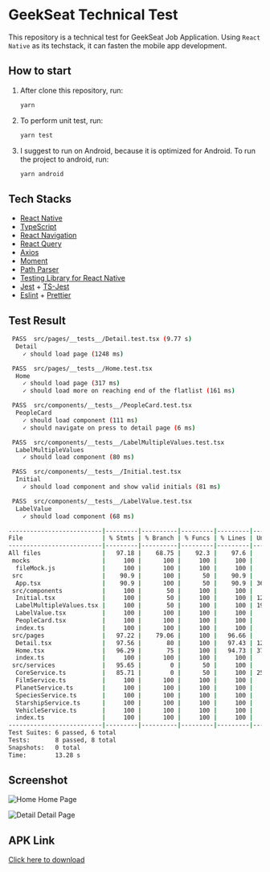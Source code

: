 # GeekSeat Technical Test

This repository is a technical test for GeekSeat Job Application. Using `React Native` as its techstack, it can fasten the mobile app development.

## How to start

1. After clone this repository, run:
   ```sh
   yarn
   ```
2. To perform unit test, run:
   ```sh
   yarn test
   ```
3. I suggest to run on Android, because it is optimized for Android. To run the project to android, run:
   ```sh
   yarn android
   ```

## Tech Stacks

- [React Native](https://reactnative.dev/)
- [TypeScript](https://www.typescriptlang.org/)
- [React Navigation](https://reactnavigation.org/)
- [React Query](https://tanstack.com/query/latest/)
- [Axios](https://axios-http.com/docs/intro)
- [Moment](https://momentjs.com/)
- [Path Parser](https://www.npmjs.com/package/path-parser)
- [Testing Library for React Native](https://testing-library.com/docs/react-native-testing-library/intro/)
- [Jest](https://jestjs.io/) + [TS-Jest](https://www.npmjs.com/package/ts-jest)
- [Eslint](https://eslint.org/) + [Prettier](https://prettier.io/)

## Test Result

```sh
 PASS  src/pages/__tests__/Detail.test.tsx (9.77 s)
  Detail
    ✓ should load page (1248 ms)

 PASS  src/pages/__tests__/Home.test.tsx
  Home
    ✓ should load page (317 ms)
    ✓ should load more on reaching end of the flatlist (161 ms)

 PASS  src/components/__tests__/PeopleCard.test.tsx
  PeopleCard
    ✓ should load component (111 ms)
    ✓ should navigate on press to detail page (6 ms)

 PASS  src/components/__tests__/LabelMultipleValues.test.tsx
  LabelMultipleValues
    ✓ should load component (80 ms)

 PASS  src/components/__tests__/Initial.test.tsx
  Initial
    ✓ should load component and show valid initials (81 ms)

 PASS  src/components/__tests__/LabelValue.test.tsx
  LabelValue
    ✓ should load component (68 ms)

--------------------------|---------|----------|---------|---------|-------------------
File                      | % Stmts | % Branch | % Funcs | % Lines | Uncovered Line #s 
--------------------------|---------|----------|---------|---------|-------------------
All files                 |   97.18 |    68.75 |    92.3 |    97.6 |                   
 mocks                    |     100 |      100 |     100 |     100 |                   
  fileMock.js             |     100 |      100 |     100 |     100 |                   
 src                      |    90.9 |      100 |      50 |    90.9 |                   
  App.tsx                 |    90.9 |      100 |      50 |    90.9 | 36                
 src/components           |     100 |       50 |     100 |     100 |                   
  Initial.tsx             |     100 |       50 |     100 |     100 | 12-16             
  LabelMultipleValues.tsx |     100 |       50 |     100 |     100 | 19                
  LabelValue.tsx          |     100 |      100 |     100 |     100 |                   
  PeopleCard.tsx          |     100 |      100 |     100 |     100 |                   
  index.ts                |     100 |      100 |     100 |     100 |                   
 src/pages                |   97.22 |    79.06 |     100 |   96.66 |                   
  Detail.tsx              |   97.56 |       80 |     100 |   97.43 | 121               
  Home.tsx                |   96.29 |       75 |     100 |   94.73 | 37                
  index.ts                |     100 |      100 |     100 |     100 |                   
 src/services             |   95.65 |        0 |      50 |     100 |                   
  CoreService.ts          |   85.71 |        0 |      50 |     100 | 25-29             
  FilmService.ts          |     100 |      100 |     100 |     100 |                   
  PlanetService.ts        |     100 |      100 |     100 |     100 |                   
  SpeciesService.ts       |     100 |      100 |     100 |     100 |                   
  StarshipService.ts      |     100 |      100 |     100 |     100 |                   
  VehicleService.ts       |     100 |      100 |     100 |     100 |                   
  index.ts                |     100 |      100 |     100 |     100 |                   
--------------------------|---------|----------|---------|---------|-------------------
Test Suites: 6 passed, 6 total
Tests:       8 passed, 8 total
Snapshots:   0 total
Time:        13.28 s
```

## Screenshot

![Home](images/Home.jpg "Home")
Home Page

![Detail](images/Detail.jpg "Detail")
Detail Page

## APK Link

[Click here to download](https://github.com/samuelsonnysalim/geekseat-technical-test/raw/master/apk/app-debug.apk)